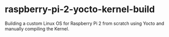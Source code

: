 # raspberry-pi-2-yocto-kernel-build
Building a custom Linux OS for Raspberry Pi 2 from scratch using Yocto and manually compiling the Kernel.
